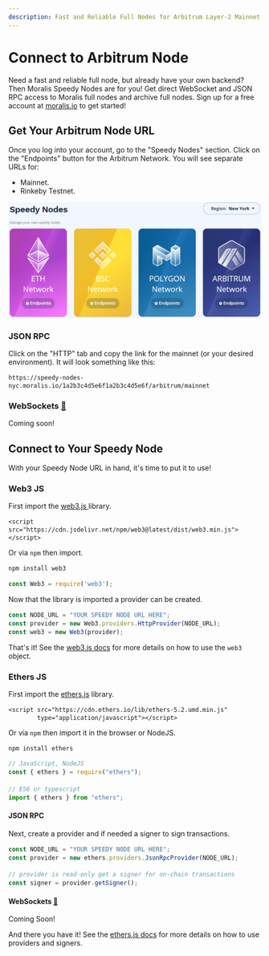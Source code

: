 ```yaml
---
description: Fast and Reliable Full Nodes for Arbitrum Layer-2 Mainnet and Testnet.
---
```


# Connect to Arbitrum Node

Need a fast and reliable full node, but already have your own backend? Then Moralis Speedy Nodes are for you! Get direct WebSocket and JSON RPC access to Moralis full nodes and archive full nodes. Sign up for a free account at [moralis.io](https://moralis.io) to get started!

## Get Your Arbitrum Node URL

Once you log into your account, go to the "Speedy Nodes" section. Click on the "Endpoints" button for the Arbitrum Network. You will see separate URLs for:

* Mainnet.
* Rinkeby Testnet.

![](<../../.gitbook/assets/image (82).png>)

### JSON RPC

Click on the "HTTP" tab and copy the link for the mainnet (or your desired environment). It will look something like this:

```
https://speedy-nodes-nyc.moralis.io/1a2b3c4d5e6f1a2b3c4d5e6f/arbitrum/mainnet
```

### WebSockets [🚧](https://emojipedia.org/construction/)

Coming soon!

## Connect to Your Speedy Node

With your Speedy Node URL in hand, it's time to put it to use!

### Web3 JS

First import the [web3.js ](https://web3js.readthedocs.io)library.

```markup
<script src="https://cdn.jsdelivr.net/npm/web3@latest/dist/web3.min.js"></script>
```

Or via `npm` then import.

```javascript
npm install web3
```

```javascript
const Web3 = require('web3');
```

Now that the library is imported a provider can be created.

```javascript
const NODE_URL = "YOUR SPEEDY NODE URL HERE";
const provider = new Web3.providers.HttpProvider(NODE_URL);
const web3 = new Web3(provider);
```

That's it! See the [web3.js docs](https://web3js.readthedocs.io) for more details on how to use the `web3` object.

### Ethers JS

First import the [ethers.js](https://docs.ethers.io) library.

```markup
<script src="https://cdn.ethers.io/lib/ethers-5.2.umd.min.js"
        type="application/javascript"></script>
```

Or via `npm` then import it in the browser or NodeJS.

```
npm install ethers
```

```javascript
// JavaScript, NodeJS
const { ethers } = require("ethers");

// ES6 or typescript
import { ethers } from "ethers";
```

#### JSON RPC

Next, create a provider and if needed a signer to sign transactions.

```javascript
const NODE_URL = "YOUR SPEEDY NODE URL HERE";
const provider = new ethers.providers.JsonRpcProvider(NODE_URL);

// provider is read-only get a signer for on-chain transactions
const signer = provider.getSigner();
```

#### WebSockets [🚧](https://emojipedia.org/construction/)

Coming Soon!

And there you have it! See the [ethers.js docs](https://docs.ethers.io) for more details on how to use providers and signers.

